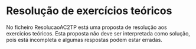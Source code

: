 # Resolução de exercícios teóricos
No ficheiro ResolucaoAC2TP está uma proposta de resolução aos exercicios teóricos. Esta proposta não deve
ser interpretada como solução, pois está incompleta e algumas respostas podem estar erradas.
